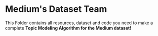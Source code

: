 # Medium's Dataset Team
This Folder contains all resources, dataset and code you need to make a complete <b> Topic Modeling Algorithm for the Medium dataset!</b>
